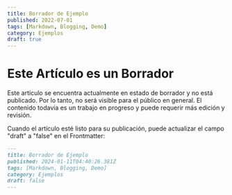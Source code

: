 ```yaml
---
title: Borrador de Ejemplo
published: 2022-07-01
tags: [Markdown, Blogging, Demo]
category: Ejemplos
draft: true
---
```


# Este Artículo es un Borrador

Este artículo se encuentra actualmente en estado de borrador y no está publicado. Por lo tanto, no será visible para el público en general. El contenido todavía es un trabajo en progreso y puede requerir más edición y revisión.

Cuando el artículo esté listo para su publicación, puede actualizar el campo "draft" a "false" en el Frontmatter:

```markdown
---
title: Borrador de Ejemplo
published: 2024-01-11T04:40:26.381Z
tags: [Markdown, Blogging, Demo]
category: Ejemplos
draft: false
---